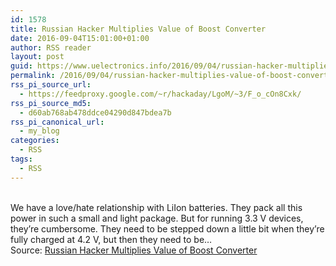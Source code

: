 ```yaml
---
id: 1578
title: Russian Hacker Multiplies Value of Boost Converter
date: 2016-09-04T15:01:00+01:00
author: RSS reader
layout: post
guid: https://www.uelectronics.info/2016/09/04/russian-hacker-multiplies-value-of-boost-converter/
permalink: /2016/09/04/russian-hacker-multiplies-value-of-boost-converter/
rss_pi_source_url:
  - https://feedproxy.google.com/~r/hackaday/LgoM/~3/F_o_cOn8Cxk/
rss_pi_source_md5:
  - d60ab768ab478ddce04290d847bdea7b
rss_pi_canonical_url:
  - my_blog
categories:
  - RSS
tags:
  - RSS
---
```

&#013;  
We have a love/hate relationship with LiIon batteries. They pack all this power in such a small and light package. But for running 3.3 V devices, they’re cumbersome. They need to be stepped down a little bit when they’re fully charged at 4.2 V, but then they need to be…&#013;  
Source: <a href="https://feedproxy.google.com/~r/hackaday/LgoM/~3/F_o_cOn8Cxk/" target="_blank">Russian Hacker Multiplies Value of Boost Converter</a>